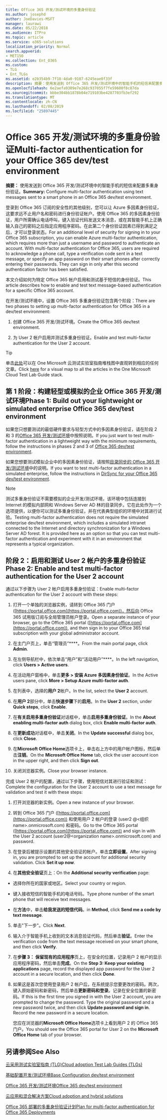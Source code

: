 ```yaml
---
title: Office 365 开发/测试环境的多重身份验证
ms.author: josephd
author: JoeDavies-MSFT
manager: laurawi
ms.date: 05/22/2018
ms.audience: ITPro
ms.topic: article
ms.service: o365-solutions
localization_priority: Normal
search.appverid:
- MET150
ms.collection: Ent_O365
ms.custom:
- TLG
- Ent_TLGs
ms.assetid: e2b354b9-7f18-4da0-9107-6245eae0f33f
description: 摘要：使用发送到 Office 365 开发/测试环境中的智能手机的短信来配置多重身份验证。
ms.openlocfilehash: 6e2aefa9309e7e268c937055f7fe59600f8c87da
ms.sourcegitcommit: bbbe304bb1878b04e719103be4287703fb3ef292
ms.translationtype: MT
ms.contentlocale: zh-CN
ms.lasthandoff: 02/08/2019
ms.locfileid: "25897445"
---
```

# <a name="multi-factor-authentication-for-your-office-365-devtest-environment"></a><span data-ttu-id="5e025-103">Office 365 开发/测试环境的多重身份验证</span><span class="sxs-lookup"><span data-stu-id="5e025-103">Multi-factor authentication for your Office 365 dev/test environment</span></span>

 <span data-ttu-id="5e025-104">**摘要：** 使用发送到 Office 365 开发/测试环境中的智能手机的短信来配置多重身份验证。</span><span class="sxs-lookup"><span data-stu-id="5e025-104">**Summary:** Configure multi-factor authentication using text messages sent to a smart phone in an Office 365 dev/test environment.</span></span>
  
<span data-ttu-id="5e025-p101">登录到 Office 365 订阅的安全性的其他级别，您可以让 Azure 多因素身份验证，这要求远不止用户名和密码进行身份验证帐户。使用 Office 365 的多因素身份验证，用户所需确认电话呼叫，键入验证代码发送文本消息，或在其智能手机上正确输入自己的密码之后指定应用程序密码。在此第二个身份验证因素已得到满足之后，才可以登录状态。</span><span class="sxs-lookup"><span data-stu-id="5e025-p101">For an additional level of security for signing in to your Office 365 subscription, you can enable Azure multi-factor authentication, which requires more than just a username and password to authenticate an account. With multi-factor authentication for Office 365, users are required to acknowledge a phone call, type a verification code sent in a text message, or specify an app password on their smart phones after correctly entering their passwords. They can sign in only after this second authentication factor has been satisfied.</span></span> 
  
<span data-ttu-id="5e025-108">本文介绍如何为特定 Office 365 帐户启用和测试基于短信的身份验证。</span><span class="sxs-lookup"><span data-stu-id="5e025-108">This article describes how to enable and test text message-based authentication for a specific Office 365 account.</span></span>
  
<span data-ttu-id="5e025-109">在开发/测试环境中，设置 Office 365 多重身份验证包含两个阶段：</span><span class="sxs-lookup"><span data-stu-id="5e025-109">There are two phases to setting up multi-factor authentication for Office 365 in a dev/test environment:</span></span>
  
1. <span data-ttu-id="5e025-110">创建 Office 365 开发/测试环境。</span><span class="sxs-lookup"><span data-stu-id="5e025-110">Create the Office 365 dev/test environment.</span></span>
    
2. <span data-ttu-id="5e025-111">为 User 2 帐户启用并测试多重身份验证。</span><span class="sxs-lookup"><span data-stu-id="5e025-111">Enable and test multi-factor authentication for the User 2 account.</span></span>
    
> [!TIP]
> <span data-ttu-id="5e025-112">单击[此处](http://aka.ms/catlgstack)可以在 One Microsoft 云测试实验室指南堆栈图中直观转到相应的任何文章。</span><span class="sxs-lookup"><span data-stu-id="5e025-112">Click [here](http://aka.ms/catlgstack) for a visual map to all the articles in the One Microsoft Cloud Test Lab Guide stack.</span></span>
  
## <a name="phase-1-build-out-your-lightweight-or-simulated-enterprise-office-365-devtest-environment"></a><span data-ttu-id="5e025-113">第 1 阶段：构建轻型或模拟的企业 Office 365 开发/测试环境</span><span class="sxs-lookup"><span data-stu-id="5e025-113">Phase 1: Build out your lightweight or simulated enterprise Office 365 dev/test environment</span></span>

<span data-ttu-id="5e025-114">如果您只想要测试的最低硬件要求与轻型方式中的多因素身份验证，请在阶段 2 和 3 的[Office 365 开发/测试环境](office-365-dev-test-environment.md)中按照说明。</span><span class="sxs-lookup"><span data-stu-id="5e025-114">If you just want to test multi-factor authentication in a lightweight way with the minimum requirements, follow the instructions in phases 2 and 3 of [Office 365 dev/test environment](office-365-dev-test-environment.md).</span></span>
  
<span data-ttu-id="5e025-115">如果您想要测试模拟企业中的多因素身份验证，请按照[目录同步的 Office 365 开发/测试环境](dirsync-for-your-office-365-dev-test-environment.md)中的说明。</span><span class="sxs-lookup"><span data-stu-id="5e025-115">If you want to test multi-factor authentication in a simulated enterprise, follow the instructions in [DirSync for your Office 365 dev/test environment](dirsync-for-your-office-365-dev-test-environment.md).</span></span>
  
> [!NOTE]
> <span data-ttu-id="5e025-p102">测试多重身份验证不需要模拟的企业开发/测试环境，该环境中包括连接到 Internet 的模拟内部网和 Windows Server AD 林的目录同步。它在此处作为一个选项提供，以便你可以测试多重身份验证，并在代表典型组织的环境中对其进行试验。</span><span class="sxs-lookup"><span data-stu-id="5e025-p102">Testing multi-factor authentication does not require the simulated enterprise dev/test environment, which includes a simulated intranet connected to the Internet and directory synchronization for a Windows Server AD forest. It is provided here as an option so that you can test multi-factor authentication and experiment with it in an environment that represents a typical organization.</span></span> 
  
## <a name="phase-2-enable-and-test-multi-factor-authentication-for-the-user-2-account"></a><span data-ttu-id="5e025-118">阶段 2：启用和测试 User 2 帐户的多重身份验证</span><span class="sxs-lookup"><span data-stu-id="5e025-118">Phase 2: Enable and test multi-factor authentication for the User 2 account</span></span>

<span data-ttu-id="5e025-119">通过以下步骤为 User 2 帐户启用多重身份验证：</span><span class="sxs-lookup"><span data-stu-id="5e025-119">Enable multi-factor authentication for the User 2 account with these steps:</span></span>
  
1. <span data-ttu-id="5e025-120">打开一个单独的浏览器实例，请转到 Office 365 门户 ([https://portal.office.com](https://portal.office.com))，然后向 Office 365 试用版订阅与全局管理员帐户登录。</span><span class="sxs-lookup"><span data-stu-id="5e025-120">Open a separate instance of your browser, go to the Office 365 portal ([https://portal.office.com](https://portal.office.com)), and then sign in to your Office 365 trial subscription with your global administrator account.</span></span>
    
2. <span data-ttu-id="5e025-121">在主门户页上，单击“管理员”\*\*\*\*。</span><span class="sxs-lookup"><span data-stu-id="5e025-121">From the main portal page, click **Admin**.</span></span>
    
3. <span data-ttu-id="5e025-122">在左侧导航栏中，依次单击“用户”和“活动用户”\*\*\*\*。</span><span class="sxs-lookup"><span data-stu-id="5e025-122">In the left navigation, click **Users > Active users**.</span></span>
    
4. <span data-ttu-id="5e025-123">在活动用户窗格中，单击**更多 > 安装 Azure 多因素身份验证**。</span><span class="sxs-lookup"><span data-stu-id="5e025-123">In the Active users pane, click **More > Setup Azure multi-factor auth**.</span></span>
    
5. <span data-ttu-id="5e025-124">在列表中，选择的**用户 2**帐户。</span><span class="sxs-lookup"><span data-stu-id="5e025-124">In the list, select the **User 2** account.</span></span>
    
6. <span data-ttu-id="5e025-125">在**用户 2**部分中，单击**快速步骤**下的**启用**。</span><span class="sxs-lookup"><span data-stu-id="5e025-125">In the **User 2** section, under **Quick steps**, click **Enable**.</span></span>
    
7. <span data-ttu-id="5e025-126">在**有关启用多重身份验证**对话框中，单击**启用多重身份验证**。</span><span class="sxs-lookup"><span data-stu-id="5e025-126">In the **About enabling multi-factor auth** dialog box, click **Enable multi-factor auth**.</span></span>
    
8. <span data-ttu-id="5e025-127">在**更新成功**对话框中，单击**关闭**。</span><span class="sxs-lookup"><span data-stu-id="5e025-127">In the **Update successful** dialog box, click **Close**.</span></span>
    
9. <span data-ttu-id="5e025-128">在**Microsoft Office Home**选项卡上，单击右上方中的用户帐户图标，然后单击**注销**。</span><span class="sxs-lookup"><span data-stu-id="5e025-128">On the **Microsoft Office Home** tab, click the user account icon in the upper right, and then click **Sign out**.</span></span>
    
10. <span data-ttu-id="5e025-129">关闭浏览器实例。</span><span class="sxs-lookup"><span data-stu-id="5e025-129">Close your browser instance.</span></span>
    
<span data-ttu-id="5e025-130">完成 User 2 帐户的配置，通过以下步骤，使用短信对其进行验证和测试：</span><span class="sxs-lookup"><span data-stu-id="5e025-130">Complete the configuration for the User 2 account to use a text message for validation and test it with these steps:</span></span>
  
1. <span data-ttu-id="5e025-131">打开浏览器的新实例。</span><span class="sxs-lookup"><span data-stu-id="5e025-131">Open a new instance of your browser.</span></span>
    
2. <span data-ttu-id="5e025-132">转到 Office 365 门户 ([https://portal.office.com](https://portal.office.com)) 和使用用户 2 帐户的登录 (user2 @\<组织 name>.onmicrosoft.com) 和密码。</span><span class="sxs-lookup"><span data-stu-id="5e025-132">Go to the Office 365 portal ([https://portal.office.com](https://portal.office.com)) and sign in with the User 2 account (user2@\<organization name>.onmicrosoft.com) and password.</span></span>
    
3. <span data-ttu-id="5e025-p103">在登录后被提示设置的其他安全验证的帐户。单击**立即设置**。</span><span class="sxs-lookup"><span data-stu-id="5e025-p103">After signing in, you are prompted to set up the account for additional security validation. Click **Set it up now**.</span></span>
    
4. <span data-ttu-id="5e025-135">在**其他安全验证**页上：</span><span class="sxs-lookup"><span data-stu-id="5e025-135">On the **Additional security verification** page:</span></span>
    
  - <span data-ttu-id="5e025-136">选择你所在的国家或地区。</span><span class="sxs-lookup"><span data-stu-id="5e025-136">Select your country or region.</span></span>
    
  - <span data-ttu-id="5e025-137">键入接收短信的智能手机的电话号码。</span><span class="sxs-lookup"><span data-stu-id="5e025-137">Type phone number of the smart phone that will receive text messages.</span></span>
    
  - <span data-ttu-id="5e025-138">在**方法**中，单击**给我发送的短信代码**。</span><span class="sxs-lookup"><span data-stu-id="5e025-138">in **Method**, click **Send me a code by text message**.</span></span>
    
5. <span data-ttu-id="5e025-139">单击"下一步"。</span><span class="sxs-lookup"><span data-stu-id="5e025-139">Click **Next**.</span></span>
    
6. <span data-ttu-id="5e025-140">输入介于智能手机上收到的文本消息验证代码，然后单击**验证**。</span><span class="sxs-lookup"><span data-stu-id="5e025-140">Enter the verification code from the text message received on your smart phone, and then click **Verify**.</span></span>
    
7. <span data-ttu-id="5e025-141">在**步骤 3： 保留现有的应用程序**页上，在安全的位置，记录用户 2 帐户的显示应用程序密码，然后单击**完成**。</span><span class="sxs-lookup"><span data-stu-id="5e025-141">On the **Step 3: Keep your existing applications** page, record the displayed app password for the User 2 account in a secure location, and then click **Done**.</span></span>
    
8. <span data-ttu-id="5e025-p104">如果这是首次您使用登录用户 2 帐户后，在系统提示您要更改的密码。两次，键入原始密码和新密码，然后单击**更新密码和登录**。记录在安全位置的新密码。</span><span class="sxs-lookup"><span data-stu-id="5e025-p104">If this is the first time you signed in with the User 2 account, you are prompted to change the password. Type the original password and a new password twice, and then click **Update password and sign in**. Record the new password in a secure location.</span></span>
    
    <span data-ttu-id="5e025-145">您应在浏览器的**Microsoft Office Home**选项卡上看到用户 2 的 Office 365 门户。</span><span class="sxs-lookup"><span data-stu-id="5e025-145">You should see the Office 365 portal for User 2 on the **Microsoft Office Home** tab of your browser.</span></span>
    
## <a name="see-also"></a><span data-ttu-id="5e025-146">另请参阅</span><span class="sxs-lookup"><span data-stu-id="5e025-146">See Also</span></span>

[<span data-ttu-id="5e025-147">云采用测试实验室指南 (TLG)</span><span class="sxs-lookup"><span data-stu-id="5e025-147">Cloud adoption Test Lab Guides (TLGs)</span></span>](cloud-adoption-test-lab-guides-tlgs.md)
  
[<span data-ttu-id="5e025-148">基础配置开发/测试环境</span><span class="sxs-lookup"><span data-stu-id="5e025-148">Base Configuration dev/test environment</span></span>](base-configuration-dev-test-environment.md)
  
[<span data-ttu-id="5e025-149">Office 365 开发/测试环境</span><span class="sxs-lookup"><span data-stu-id="5e025-149">Office 365 dev/test environment</span></span>](office-365-dev-test-environment.md)
  
[<span data-ttu-id="5e025-150">云应用和混合解决方案</span><span class="sxs-lookup"><span data-stu-id="5e025-150">Cloud adoption and hybrid solutions</span></span>](cloud-adoption-and-hybrid-solutions.md)

[<span data-ttu-id="5e025-151">Office 365 部署的多重身份验证计划</span><span class="sxs-lookup"><span data-stu-id="5e025-151">Plan for multi-factor authentication for Office 365 Deployments</span></span>](https://support.office.com/article/Plan-for-multi-factor-authentication-for-Office-365-Deployments-043807b2-21db-4d5c-b430-c8a6dee0e6ba)

